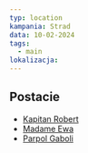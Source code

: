```yaml
---
typ: location
kampania: Strad
data: 10-02-2024
tags:
  - main
lokalizacja: 
---
```


## Postacie
- [Kapitan Robert](../NPC/Kapitan%20Robert.md)
- [Madame Ewa](../NPC/Madame%20Ewa.md)
- [Parpol Gaboli](../NPC/Parpol%20Gaboli.md)
